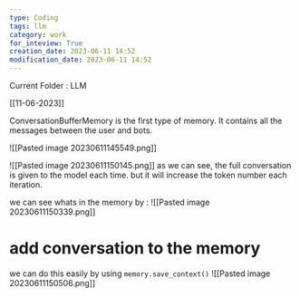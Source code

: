 ```yaml
---
type: Coding  
tags: llm 
category: work
for_inteview: True
creation_date: 2023-06-11 14:52
modification_date: 2023-06-11 14:52
---
```


  
Current Folder : LLM




[[11-06-2023]]


ConversationBufferMemory is the first type of memory. It contains all the messages between the user and bots. 

![[Pasted image 20230611145549.png]]

![[Pasted image 20230611150145.png]]
as we can see, the full conversation is given to the model each time. but it will increase the token number each iteration. 

we can see whats in the memory by : 
![[Pasted image 20230611150339.png]]

# add conversation to the memory 

we can do this easily by using `memory.save_context()`
![[Pasted image 20230611150506.png]]
